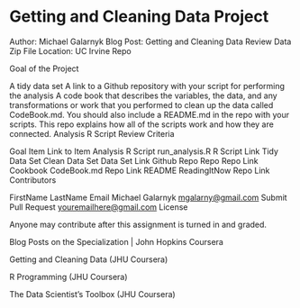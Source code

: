 # Getting and Cleaning Data Project

Author: Michael Galarnyk 
Blog Post: Getting and Cleaning Data Review 
Data Zip File Location: UC Irvine Repo

Goal of the Project

A tidy data set
A link to a Github repository with your script for performing the analysis
A code book that describes the variables, the data, and any transformations or work that you performed to clean up the data called CodeBook.md. You should also include a README.md in the repo with your scripts. This repo explains how all of the scripts work and how they are connected.
Analysis R Script
Review Criteria

Goal	Item	Link to Item
Analysis R Script	run_analysis.R	R Script Link
Tidy Data Set	Clean Data Set	Data Set Link
Github Repo	Repo	Repo Link
Cookbook	CodeBook.md	Repo Link
README	ReadingItNow	Repo Link
Contributors

FirstName	LastName	Email
Michael	Galarnyk	mgalarny@gmail.com
Submit	Pull Request	youremailhere@gmail.com
License

Anyone may contribute after this assignment is turned in and graded.

Blog Posts on the Specialization | John Hopkins Coursera

Getting and Cleaning Data (JHU Coursera)

R Programming (JHU Coursera)

The Data Scientist’s Toolbox (JHU Coursera)
